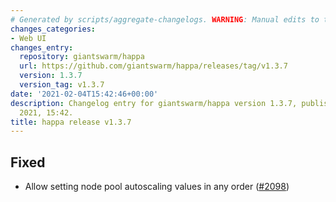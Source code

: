 ```yaml
---
# Generated by scripts/aggregate-changelogs. WARNING: Manual edits to this files will be overwritten.
changes_categories:
- Web UI
changes_entry:
  repository: giantswarm/happa
  url: https://github.com/giantswarm/happa/releases/tag/v1.3.7
  version: 1.3.7
  version_tag: v1.3.7
date: '2021-02-04T15:42:46+00:00'
description: Changelog entry for giantswarm/happa version 1.3.7, published on 04 February
  2021, 15:42.
title: happa release v1.3.7
---
```


## Fixed

- Allow setting node pool autoscaling values in any order ([#2098](https://github.com/giantswarm/happa/pull/2098))

